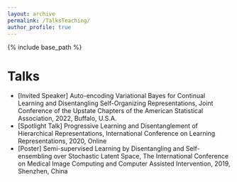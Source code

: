 ```yaml
---
layout: archive
permalink: /TalksTeaching/
author_profile: true
---
```


{% include base_path %}

Talks
======
* [Invited Speaker] Auto-encoding Variational Bayes for Continual Learning and Disentangling Self-Organizing Representations, Joint Conference of the Upstate Chapters of the American Statistical Association, 2022, Buffalo, U.S.A.
* [Spotlight Talk] Progressive Learning and Disentanglement of Hierarchical Representations, International Conference on Learning Representations, 2020, Online
* [Poster] Semi-supervised Learning by Disentangling and Self-ensembling over Stochastic Latent Space, The International Conference on Medical Image Computing and Computer Assisted Intervention, 2019, Shenzhen, China
